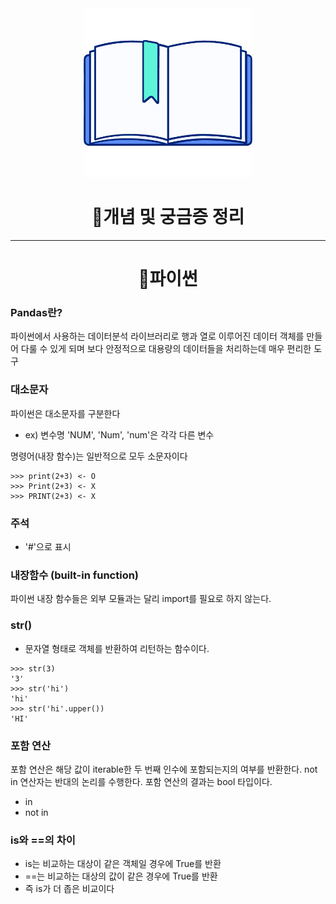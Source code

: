 
<div align="center" id="top">
<img height="270px" width="270px" src="./logo.png"><br>
  <h1>📃개념 및 궁금증 정리</h1>
</div>

***


<div align="center" id="top">
  <h1> 📖파이썬</h1>
</div>

### Pandas란?
파이썬에서 사용하는 데이터분석 라이브러리로 행과 열로 이루어진 데이터 객체를 만들어 다룰 수 있게 되며 보다 안정적으로 대용량의 데이터들을 처리하는데 매우 편리한 도구


### 대소문자
파이썬은 대소문자를 구분한다
- ex) 변수명 'NUM', 'Num', 'num'은 각각 다른 변수

명령어(내장 함수)는 일반적으로 모두 소문자이다
```
>>> print(2+3) <- O
>>> Print(2+3) <- X
>>> PRINT(2+3) <- X
```

### 주석
- '#'으로 표시

### 내장함수 (built-in function)
   파이썬 내장 함수들은 외부 모듈과는 달리 import를 필요로 하지 않는다.
  
### str()
- 문자열 형태로 객체를 반환하여 리턴하는 함수이다.
```
>>> str(3)
'3'
>>> str('hi')
'hi'
>>> str('hi'.upper())
'HI'
```

### 포함 연산
포함 연산은 해당 값이 iterable한 두 번째 인수에 포함되는지의 여부를 반환한다. not in 연산자는 반대의 논리를 수행한다. 포함 연산의 결과는 bool 타입이다.
- in
- not in

### is와 ==의 차이
- is는 비교하는 대상이 같은 객체일 경우에 True를 반환
- ==는 비교하는 대상의 값이 같은 경우에 True를 반환
- 즉 is가 더 좁은 비교이다
